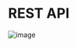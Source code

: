 # REST API
![image](https://user-images.githubusercontent.com/70789919/117970826-c2aafb00-b346-11eb-9072-b2fb3d950de3.png)

